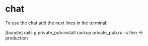 # chat

To use the chat add the next lines in the terminal:

[bundle]
rails g private_pub:install
rackup private_pub.ru -s thin -E production
